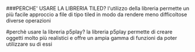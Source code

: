 ###PERCHE' USARE LA LIBRERIA TILED?
l'utilizzo della libreria permette un più facile approccio a file di tipo tiled in modo da rendere meno difficoltose diverse operazioni

#perchè usare la libreria p5play?
la libreria p5play permette di creare oggetti molto più realistici e offre un ampia gamma di funzioni da poter utilizzare su di essi
